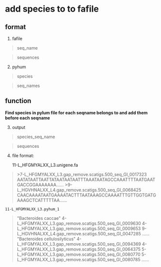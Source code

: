 # add species to to fafile


## format
1. fafile

>seq_name

>sequences
2. pyhum

>species

>seq_names

## function
**Find species in pylum file for each seqname belongs to and add them before each seqname**

3. output
>species_seq_name

>sequences
4. file format:

    11-L_HFGMYALXX_L3.unigene.fa
>\>7-L_HFGMYALXX_L3.gap_remove.scatigs.500_seq_GI_0017323
AATATAATTAATTATAATAATAATTTAAATAATAGCCAAATTTTAATGAATGACCGGAAAAAAA......
>\>9-L_HGVHNALXX_L4.gap_remove.scatigs.500_seq_GI_0068425
CAACAAAATAATGAAAATACTTTAATAAAGCCAAAATTTGTTGGTGATGAAAGCTCATTTTTAA......

    11-L_HFGMYALXX_L3.pyhum_1
>"Bacteroides caccae"	4-L_HFGMYALXX_L3.gap_remove.scatigs.500_seq_GI_0009630	4-L_HFGMYALXX_L3.gap_remove.scatigs.500_seq_GI_0009653	9-L_HGVHNALXX_L4.gap_remove.scatigs.500_seq_GI_0047285	......
>"Bacteroides cellulosilyticus"	4-L_HFGMYALXX_L3.gap_remove.scatigs.500_seq_GI_0094369	4-L_HFGMYALXX_L3.gap_remove.scatigs.500_seq_GI_0064375	5-L_HFGMYALXX_L3.gap_remove.scatigs.500_seq_GI_0080770	5-L_HFGMYALXX_L3.gap_remove.scatigs.500_seq_GI_0080785	......

